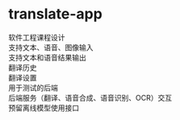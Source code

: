 # translate-app
软件工程课程设计  
支持文本、语音、图像输入  
支持文本和语音结果输出  
翻译历史  
翻译设置  
用于测试的后端  
后端服务（翻译、语音合成、语音识别、OCR）交互  
预留离线模型使用接口  
